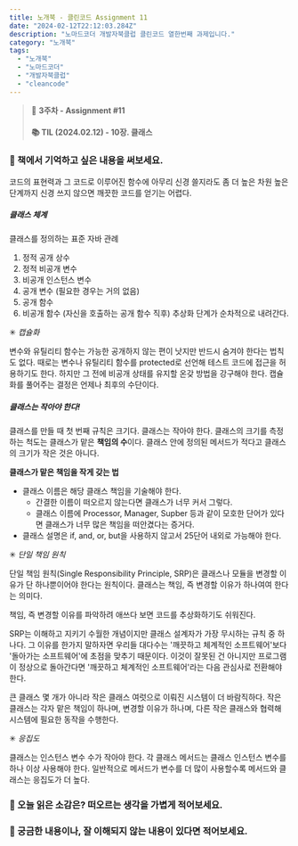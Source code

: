 ```yaml
---
title: 노개북 - 클린코드 Assignment 11
date: "2024-02-12T22:12:03.284Z"
description: "노마드코더 개발자북클럽 클린코드 열한번째 과제입니다."
category: "노개북"
tags:
  - "노개북"
  - "노마드코더"
  - "개발자북클럽"
  - "cleancode"
---
```



> 📌 **3주차 - Assignment #11**
> #### 📚 TIL (2024.02.12) - 10장. 클래스

### 🎈 책에서 기억하고 싶은 내용을 써보세요.

코드의 표현력과 그 코드로 이루어진 함수에 아무리 신경 쓸지라도 좀 더 높은 차원 높은 단계까지 신경 쓰지 않으면 깨끗한 코드를 얻기는 어렵다.

##### 클래스 체계

클래스를 정의하는 표준 자바 관례

1. 정적 공개 상수
2. 정적 비공개 변수
3. 비공개 인스턴스 변수
4. 공개 변수 (필요한 경우는 거의 없음)
5. 공개 함수
6. 비공개 함수 (자신을 호출하는 공개 함수 직후)
추상화 단계가 순차적으로 내려간다.

✳ _캡슐화_

변수와 유틸리티 함수는 가능한 공개하지 않는 편이 낫지만 반드시 숨겨야 한다는 법칙도 없다. 때로는 변수나 유틸리티 함수를 protected로 선언해 테스트 코드에 접근을 허용하기도 한다.
하지만 그 전에 비공개 상태를 유지할 온갖 방법을 강구해야 한다. 캡슐화를 풀어주는 결정은 언제나 최후의 수단이다.


##### 클래스는 작아야 한다!

클래스를 만들 때 첫 번째 규칙은 크기다. 클래스는 작아야 한다.
클래스의 크기를 측정하는 척도는 클래스가 맡은 **책임의 수**이다. 클래스 안에 정의된 메서드가 적다고 클래스의 크기가 작은 것은 아니다.

**클래스가 맡은 책임을 작게 갖는 법**

- 클래스 이름은 해당 클래스 책임을 기술해야 한다.
  - 간결한 이름이 떠오르지 않는다면 클래스가 너무 커서 그렇다.
  - 클래스 이름에 Processor, Manager, Supber 등과 같이 모호한 단어가 있다면 클래스가 너무 많은 책임을 떠안겼다는 증거다.
- 클래스 설명은 if, and, or, but을 사용하지 않고서 25단어 내외로 가능해야 한다.


✳ _단일 책임 원칙_

단일 책임 원칙(Single Responsibility Principle, SRP)은 클래스나 모듈을 변경할 이유가 단 하나뿐이어야 한다는 원칙이다. 
클래스는 책임, 즉 변경할 이유가 하나여여 한다는 의미다.

책임, 즉 변경할 이유를 파악하려 애쓰다 보면 코드를 추상화하기도 쉬워진다.

SRP는 이해하고 지키기 수월한 개념이지만 클래스 설계자가 가장 무시하는 규칙 중 하나다.
그 이유를 한가지 말하자면 우리들 대다수는 '깨끗하고 체계적인 소프트웨어'보다 '돌아가는 소프트웨어'에 초점을 맞추기 때문이다.
이것이 잘못된 건 아니지만 프로그램이 정상으로 돌아간다면 '깨끗하고 체계적인 소프트웨어'라는 다음 관심사로 전환해야 한다.

큰 클래스 몇 개가 아니라 작은 클래스 여럿으로 이뤄진 시스템이 더 바람직하다. 
작은 클래스는 각자 맡은 책임이 하나며, 변경할 이유가 하나며, 다른 작은 클래스와 협력해 시스템에 필요한 동작을 수행한다.


✳ _응집도_

클래스는 인스턴스 변수 수가 작아야 한다. 각 클래스 메서드는 클래스 인스턴스 변수를 하나 이상 사용해야 한다.
일반적으로 메서드가 변수를 더 많이 사용할수록 메서드와 클래스는 응집도가 더 높다.



### 🎈 오늘 읽은 소감은? 떠오르는 생각을 가볍게 적어보세요.


### 🎈 궁금한 내용이나, 잘 이해되지 않는 내용이 있다면 적어보세요.
